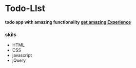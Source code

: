 # Todo-LIst
#### todo app with amazing functionality [get amazing Experience]( https://touseef75.github.io/Todo-app/)
### skils
- HTML
- CSS
- javascript
- jQuery
